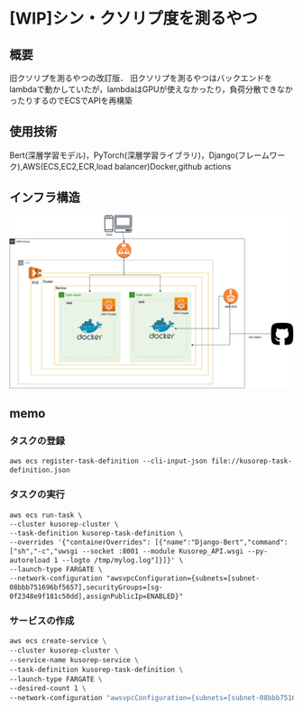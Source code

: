 # [WIP]シン・クソリプ度を測るやつ
## 概要
旧クソリプを測るやつの改訂版．
旧クソリプを測るやつはバックエンドをlambdaで動かしていたが，lambdaはGPUが使えなかったり，負荷分散できなかったりするのでECSでAPIを再構築

## 使用技術
Bert(深層学習モデル)，PyTorch(深層学習ライブラリ)，Django(フレームワーク),AWS(ECS,EC2,ECR,load balancer)Docker,github actions
## インフラ構造
<img src = "./img/infra.png">

## memo

### タスクの登録
```
aws ecs register-task-definition --cli-input-json file://kusorep-task-definition.json
```

### タスクの実行
```
aws ecs run-task \
--cluster kusorep-cluster \
--task-definition kusorep-task-definition \
--overrides '{"containerOverrides": [{"name":"Django-Bert","command": ["sh","-c","uwsgi --socket :8001 --module Kusorep_API.wsgi --py-autoreload 1 --logto /tmp/mylog.log"]}]}' \
--launch-type FARGATE \
--network-configuration "awsvpcConfiguration={subnets=[subnet-08bbb751696bf5657],securityGroups=[sg-0f2348e9f181c50dd],assignPublicIp=ENABLED}"
```

### サービスの作成
```sh
aws ecs create-service \
--cluster kusorep-cluster \
--service-name kusorep-service \
--task-definition kusorep-task-definition \
--launch-type FARGATE \
--desired-count 1 \
--network-configuration "awsvpcConfiguration={subnets=[subnet-08bbb751696bf5657],securityGroups=[sg-0f2348e9f181c50dd],assignPublicIp=ENABLED}"
```